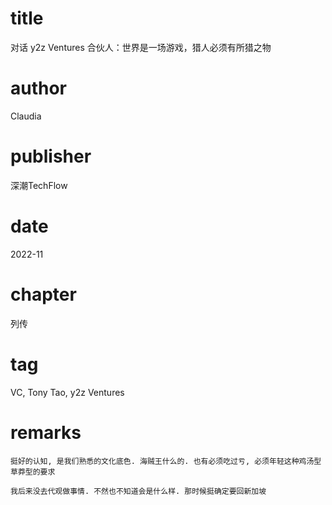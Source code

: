 # title
对话 y2z Ventures 合伙人：世界是一场游戏，猎人必须有所猎之物

# author
Claudia

# publisher
深潮TechFlow

# date
2022-11

# chapter
列传

# tag
VC, Tony Tao, y2z Ventures

# remarks
`挺好的认知, 是我们熟悉的文化底色. 海贼王什么的. 也有必须吃过亏, 必须年轻这种鸡汤型草莽型的要求`

`我后来没去代观做事情. 不然也不知道会是什么样. 那时候挺确定要回新加坡`
